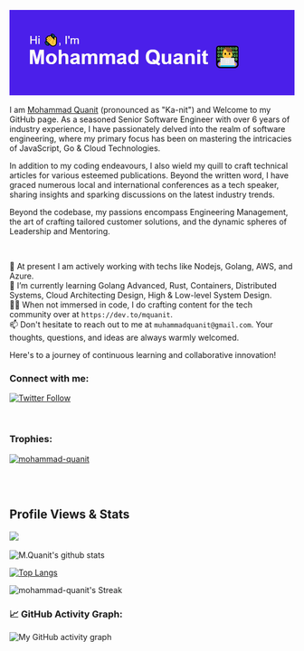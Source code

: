 ![banner](./header.png)


I am [Mohammad Quanit](https://www.nameslook.com/qanit/) (pronounced as "Ka-nit") and Welcome to my GitHub page. As a seasoned Senior Software Engineer with over 6 years of industry experience, I have passionately delved into the realm of software engineering, where my primary focus has been on mastering the intricacies of JavaScript, Go & Cloud Technologies. 

In addition to my coding endeavours, I also wield my quill to craft technical articles for various esteemed publications. Beyond the written word, I have graced numerous local and international conferences as a tech speaker, sharing insights and sparking discussions on the latest industry trends.

Beyond the codebase, my passions encompass Engineering Management, the art of crafting tailored customer solutions, and the dynamic spheres of Leadership and Mentoring.

<br />


🔭 At present I am actively working with techs like Nodejs, Golang, AWS, and Azure.  <br />
🌱 I’m currently learning Golang Advanced, Rust, Containers, Distributed Systems, Cloud Architecting Design, High & Low-level System Design. <br />
✍🏻 When not immersed in code, I do crafting content for the tech community over at `https://dev.to/mquanit`. <br />
📫 Don't hesitate to reach out to me at `muhammadquanit@gmail.com`. Your thoughts, questions, and ideas are always warmly welcomed. 
<br />

Here's to a journey of continuous learning and collaborative innovation!


### Connect with me:
[![Twitter Follow](https://img.shields.io/twitter/follow/mquanit?color=1DA1F2&logo=twitter&style=for-the-badge)](https://twitter.com/mquanit)



<br />

### Trophies:
<p align="left"> <a href="https://github.com/ryo-ma/github-profile-trophy"><img src="https://github-profile-trophy.vercel.app/?username=mohammad-quanit" alt="mohammad-quanit" /></a> </p>

<br />

<!-- ### Languages and Tools:
<p align="left"> <a href="https://aws.amazon.com" target="_blank" rel="noreferrer"> <img src="https://raw.githubusercontent.com/devicons/devicon/master/icons/amazonwebservices/amazonwebservices-original-wordmark.svg" alt="aws" width="40" height="40"/> </a> <a href="https://www.gnu.org/software/bash/" target="_blank" rel="noreferrer"> <img src="https://www.vectorlogo.zone/logos/gnu_bash/gnu_bash-icon.svg" alt="bash" width="40" height="40"/> </a> <a href="https://www.docker.com/" target="_blank" rel="noreferrer"> <img src="https://raw.githubusercontent.com/devicons/devicon/master/icons/docker/docker-original-wordmark.svg" alt="docker" width="40" height="40"/> </a> <a href="https://expressjs.com" target="_blank" rel="noreferrer"> <img src="https://raw.githubusercontent.com/devicons/devicon/master/icons/express/express-original-wordmark.svg" alt="express" width="40" height="40"/> </a> <a href="https://cloud.google.com" target="_blank" rel="noreferrer"> <img src="https://www.vectorlogo.zone/logos/google_cloud/google_cloud-icon.svg" alt="gcp" width="40" height="40"/> </a> <a href="https://git-scm.com/" target="_blank" rel="noreferrer"> <img src="https://www.vectorlogo.zone/logos/git-scm/git-scm-icon.svg" alt="git" width="40" height="40"/> </a> <a href="https://golang.org" target="_blank" rel="noreferrer"> <img src="https://raw.githubusercontent.com/devicons/devicon/master/icons/go/go-original.svg" alt="go" width="40" height="40"/> </a> <a href="https://graphql.org" target="_blank" rel="noreferrer"> <img src="https://www.vectorlogo.zone/logos/graphql/graphql-icon.svg" alt="graphql" width="40" height="40"/> </a> <a href="https://developer.mozilla.org/en-US/docs/Web/JavaScript" target="_blank" rel="noreferrer"> <img src="https://raw.githubusercontent.com/devicons/devicon/master/icons/javascript/javascript-original.svg" alt="javascript" width="40" height="40"/> </a> <a href="https://www.linux.org/" target="_blank" rel="noreferrer"> <img src="https://raw.githubusercontent.com/devicons/devicon/master/icons/linux/linux-original.svg" alt="linux" width="40" height="40"/> </a> <a href="https://www.nginx.com" target="_blank" rel="noreferrer"> <img src="https://raw.githubusercontent.com/devicons/devicon/master/icons/nginx/nginx-original.svg" alt="nginx" width="40" height="40"/> </a> <a href="https://nodejs.org" target="_blank" rel="noreferrer"> <img src="https://raw.githubusercontent.com/devicons/devicon/master/icons/nodejs/nodejs-original-wordmark.svg" alt="nodejs" width="40" height="40"/> </a> <a href="https://www.postgresql.org" target="_blank" rel="noreferrer"> <img src="https://raw.githubusercontent.com/devicons/devicon/master/icons/postgresql/postgresql-original-wordmark.svg" alt="postgresql" width="40" height="40"/> </a> <a href="https://reactjs.org/" target="_blank" rel="noreferrer"> <img src="https://raw.githubusercontent.com/devicons/devicon/master/icons/react/react-original-wordmark.svg" alt="react" width="40" height="40"/> </a> <a href="https://www.typescriptlang.org/" target="_blank" rel="noreferrer"> <img src="https://raw.githubusercontent.com/devicons/devicon/master/icons/typescript/typescript-original.svg" alt="typescript" width="40" height="40"/> </a> </p>
-->

<br />
 
## Profile Views & Stats
![](https://komarev.com/ghpvc/?username=mohammad-quanit&label=Profile%20views&color=0e75b6&style=flat)


![M.Quanit's github stats](https://github-readme-stats.vercel.app/api?username=mohammad-quanit&include_all_commits=true&count_private=true&show_icons=true&theme=monokai&hide_border=true)


[![Top Langs](https://github-readme-stats.vercel.app/api/top-langs/?username=Mohammad-Quanit&layout=compact&count_private=true&show_icons=true&theme=monokai&langs_count=4&hide_border=true&hide=html,php,dart,vue)](https://github.com/anuraghazra/github-readme-stats)

![mohammad-quanit's Streak](https://github-readme-streak-stats.herokuapp.com/?user=mohammad-quanit&theme=monokai&hide_border=true)


<!--   GitHub stats graph -->
### 📈 GitHub Activity Graph:
![My GitHub activity graph](https://github-readme-activity-graph.vercel.app/graph?username=mohammad-quanit&&theme=monokai&area=true&hide_border=true)

<!-- **Mohammad-Quanit/Mohammad-Quanit** is a ✨ _special_ ✨ repository because its `README.md` (this file) appears on your GitHub profile. -->
<!-- ## Stargazers

[![Stargazers repo roster for @Mohammad-Quanit/Mohammad-Quanit](https://reporoster.com/stars/Mohammad-Quanit/Mohammad-Quanit)](https://github.com/Mohammad-Quanit/Mohammad-Quanit/stargazers) -->

